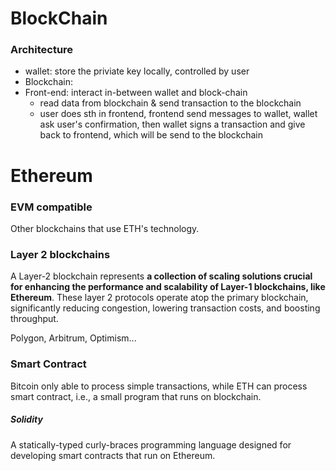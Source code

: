 # BlockChain

### Architecture

- wallet: store the priviate key locally, controlled by user
- Blockchain: 
- Front-end: interact in-between wallet and block-chain
  - read data from blockchain & send transaction to the blockchain
  - user does sth in frontend, frontend send messages to wallet, wallet ask user's confirmation, then wallet signs a transaction and give back to frontend, which will be send to the blockchain







# Ethereum

### EVM compatible

Other blockchains that use ETH's technology.

### Layer 2 blockchains

A Layer-2 blockchain represents **a collection of scaling solutions crucial for enhancing the performance and scalability of Layer-1 blockchains, like Ethereum**. These layer 2 protocols operate atop the primary blockchain, significantly reducing congestion, lowering transaction costs, and boosting throughput.

Polygon, Arbitrum, Optimism...

### Smart Contract

Bitcoin only able to process simple transactions, while ETH can process smart contract, i.e., a small program that runs on blockchain.

##### Solidity

A statically-typed curly-braces programming language designed for developing smart contracts that run on Ethereum.